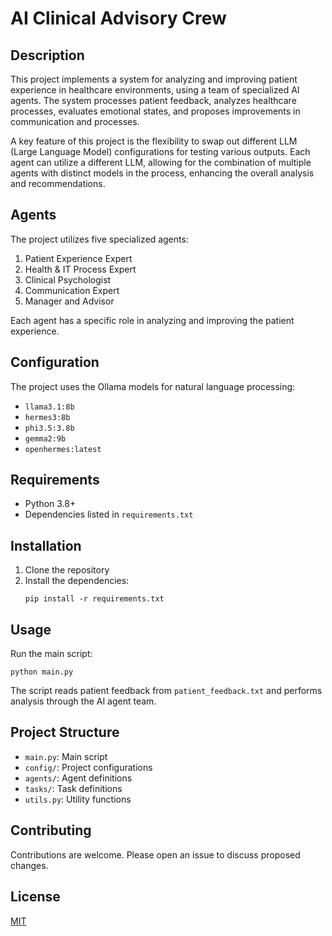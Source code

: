 # AI Clinical Advisory Crew

## Description
This project implements a system for analyzing and improving patient experience in healthcare environments, using a team of specialized AI agents. The system processes patient feedback, analyzes healthcare processes, evaluates emotional states, and proposes improvements in communication and processes. 

A key feature of this project is the flexibility to swap out different LLM (Large Language Model) configurations for testing various outputs. Each agent can utilize a different LLM, allowing for the combination of multiple agents with distinct models in the process, enhancing the overall analysis and recommendations.

## Agents
The project utilizes five specialized agents:

1. Patient Experience Expert
2. Health & IT Process Expert
3. Clinical Psychologist
4. Communication Expert
5. Manager and Advisor

Each agent has a specific role in analyzing and improving the patient experience.

## Configuration
The project uses the Ollama models for natural language processing:
- `llama3.1:8b`
- `hermes3:8b`
- `phi3.5:3.8b`
- `gemma2:9b`
- `openhermes:latest`

## Requirements
- Python 3.8+
- Dependencies listed in `requirements.txt`

## Installation
1. Clone the repository
2. Install the dependencies:
   ```
   pip install -r requirements.txt
   ```

## Usage
Run the main script:
```
python main.py
```

The script reads patient feedback from `patient_feedback.txt` and performs analysis through the AI agent team.

## Project Structure
- `main.py`: Main script
- `config/`: Project configurations
- `agents/`: Agent definitions
- `tasks/`: Task definitions
- `utils.py`: Utility functions

## Contributing
Contributions are welcome. Please open an issue to discuss proposed changes.

## License
[MIT](https://choosealicense.com/licenses/mit/)
